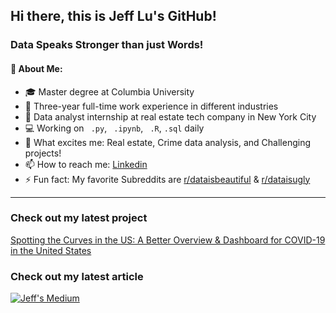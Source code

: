 ## Hi there, this is Jeff Lu's GitHub!
</p>

### Data Speaks Stronger than just Words!

#### 🤵 About Me:
- 🎓 Master degree at Columbia University
- 💼 Three-year full-time work experience in different industries
- 🎯 Data analyst internship at real estate tech company in New York City
- 💻 Working on ``` .py```, ``` .ipynb```, ``` .R```, ```.sql``` daily
- 💪 What excites me: Real estate, Crime data analysis, and Challenging projects!  
- 📫 How to reach me: [Linkedin](https://www.linkedin.com/in/jefflu-chia-ching-lu/)
- ⚡ Fun fact: My favorite Subreddits are [r/dataisbeautiful](https://www.reddit.com/r/dataisbeautiful) & [r/dataisugly](https://www.reddit.com/r/dataisugly)
</p>

---
### Check out my latest project
[Spotting the Curves in the US: A Better Overview & Dashboard for COVID-19 in the United States](https://coronavirus-in-us.herokuapp.com/)

### Check out my latest article
[![Jeff's Medium](https://github-readme-medium.vercel.app/?username=a1080211jeff)](https://medium.com/@a1080211jeff)
